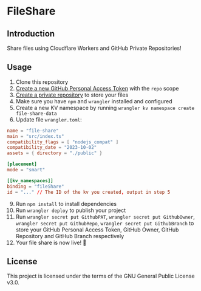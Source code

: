# FileShare

## Introduction

Share files using Cloudflare Workers and GitHub Private Repositories!

## Usage

1. Clone this repository
2. [Create a new GitHub Personal Access Token](https://github.com/settings/tokens/new) with the `repo` scope
3. [Create a private repository](https://github.com/new?name=FileShare-Data&description=Store%20data%20for%20FileShare&visibility=private) to store your files
4. Make sure you have `npm` and `wrangler` installed and configured
5. Create a new KV namespace by running `wrangler kv namespace create file-share-data`
6. Update file `wrangler.toml`:

```toml
name = "file-share"
main = "src/index.ts"
compatibility_flags = [ "nodejs_compat" ]
compatibility_date = "2023-10-02"
assets = { directory = "./public" }

[placement]
mode = "smart"

[[kv_namespaces]]
binding = "fileShare"
id = "..." // The ID of the kv you created, output in step 5
```

9. Run `npm install` to install dependencies
10. Run `wrangler deploy` to publish your project
11. Run `wrangler secret put GithubPAT`, `wrangler secret put GithubOwner`, `wrangler secret put GithubRepo`, `wrangler secret put GithubBranch` to store your GitHub Personal Access Token, GitHub Owner, GitHub Repository and GitHub Branch respectively
12. Your file share is now live! 🎉

## License

This project is licensed under the terms of the GNU General Public License v3.0.
